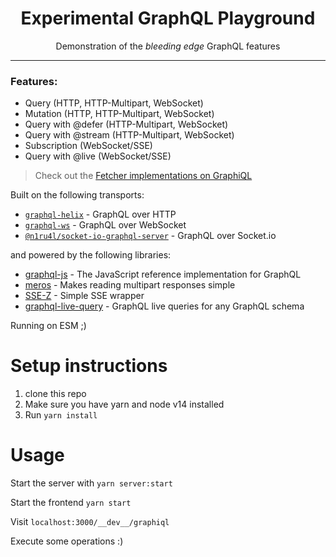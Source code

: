 <div align="center">
	<h1 align="center">Experimental GraphQL Playground</h1>
	<p align="center">Demonstration of the <i>bleeding edge</i> GraphQL features</p>
</div>

---

### Features:

- Query (HTTP, HTTP-Multipart, WebSocket)
- Mutation (HTTP, HTTP-Multipart, WebSocket)
- Query with @defer (HTTP-Multipart, WebSocket)
- Query with @stream (HTTP-Multipart, WebSocket)
- Subscription (WebSocket/SSE)
- Query with @live (WebSocket/SSE)

> Check out the [Fetcher implementations on GraphiQL](src/dev/GraphiQL.tsx)

Built on the following transports:

- [`graphql-helix`](https://github.com/contrawork/graphql-helix) - GraphQL over HTTP
- [`graphql-ws`](https://github.com/enisdenjo/graphql-ws) - GraphQL over WebSocket
- [`@n1ru4l/socket-io-graphql-server`](https://github.com/n1ru4l/graphql-live-query/tree/main/packages/socket-io-graphql-server) - GraphQL over Socket.io

and powered by the following libraries:

- [graphql-js](https://github.com/graphql/graphql-js) - The JavaScript reference implementation for GraphQL
- [meros](https://github.com/maraisr/meros) - Makes reading multipart responses simple
- [SSE-Z](https://github.com/contrawork/sse-z) - Simple SSE wrapper
- [graphql-live-query](https://github.com/n1ru4l/graphql-live-query) - GraphQL live queries for any GraphQL schema

Running on ESM ;)

# Setup instructions

1. clone this repo
2. Make sure you have yarn and node v14 installed
3. Run `yarn install`

# Usage

Start the server with `yarn server:start`

Start the frontend `yarn start`

Visit `localhost:3000/__dev__/graphiql`

Execute some operations :)
